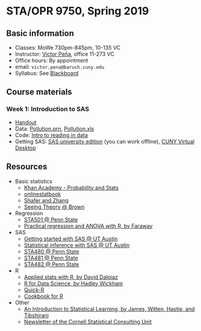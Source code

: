 # STA/OPR 9750, Spring 2019

## Basic information
* Classes: MoWe 730pm-845pm, 10-135 VC
* Instructor: [Víctor Peña](http://vicpena.github.io/), office 11-273 VC
* Office hours: By appointment
* email: ``victor.pena@baruch.cuny.edu``
* Syllabus: See [Blackboard](https://bbhosted.cuny.edu/)

## Course materials

### Week 1: Introduction to SAS

* [Handout](http:/VicPena.github.io/sta9750/spring19/SASintro.pdf)
* Data: [Pollution.prn](http:/VicPena.github.io/sta9750/spring19/Pollution.prn), [Pollution.xls](http:/VicPena.github.io/sta9750/spring19/Pollution.xls)
* Code: [Intro to reading in data](http:/VicPena.github.io/sta9750/spring19/input.sas)
* Getting SAS: [SAS university edition](https://www.sas.com/en_us/software/university-edition.html) (you can work offline), [CUNY Virtual Desktop](http://www2.cuny.edu/about/administration/offices/cis/virtual-desktop/)

## Resources

* Basic statistics
  - [Khan Academy - Probability and Stats](https://www.khanacademy.org/math/statistics-probability)
  - [onlinestatbook](http://onlinestatbook.com/)
  - [Shafer and Zhang](https://stats.libretexts.org/Textbook_Maps/Introductory_Statistics/Book%3A_Introductory_Statistics_(Shafer_and_Zhang))
  - [Seeing Theory @ Brown](https://seeing-theory.brown.edu/index.html#firstPage)
* Regression
  - [STA501 @ Penn State](https://onlinecourses.science.psu.edu/stat501/node/2/)
  - [Practical regression and ANOVA with R, by Faraway](https://cran.r-project.org/doc/contrib/Faraway-PRA.pdf)
* SAS
  - [Getting started with SAS @ UT Austin](https://stat.utexas.edu/images/SSC/documents/SoftwareTutorials/SAS_GettingStarted.pdf)
  - [Statistical inference with SAS @ UT Austin](https://stat.utexas.edu/images/SSC/documents/SoftwareTutorials/SAS_InferentialStats.pdf)
  - [STA480 @ Penn State](https://onlinecourses.science.psu.edu/stat480/)
  - [STA481 @ Penn State](https://onlinecourses.science.psu.edu/stat481/)
  - [STA482 @ Penn State](https://onlinecourses.science.psu.edu/stat482/)
* R
  - [Applied stats with R, by David Dalpiaz](https://daviddalpiaz.github.io/appliedstats/)
  - [R for Data Science, by Hadley Wickham](http://r4ds.had.co.nz/)
  - [Quick-R](https://www.statmethods.net/index.html)
  - [Cookbook for R](http://www.cookbook-r.com/)
* Other 
  - [An Introduction to Statistical Learning, by James, Witten, Hastie, and Tibshirani](http://www-bcf.usc.edu/~gareth/ISL/)
  - [Newsletter of the Cornell Statistical Consulting Unit](https://www.cscu.cornell.edu/news/archive.php)
